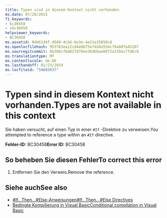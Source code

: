 ```yaml
---
title: Typen sind in diesem Kontext nicht vorhanden.
ms.date: 07/20/2015
f1_keywords:
- bc30458
- vbc30458
helpviewer_keywords:
- BC30458
ms.assetid: 04b61d4f-d560-4cb6-be3e-4e21e35050c8
ms.openlocfilehash: 953763ea12cd4e0b75ef4d4a554c79a80fa45207
ms.sourcegitcommit: 6b308cf6d627d78ee36dbbae8972a310ac7fd6c8
ms.translationtype: MT
ms.contentlocale: de-DE
ms.lasthandoff: 01/23/2019
ms.locfileid: "54603637"
---
```

# <a name="types-are-not-available-in-this-context"></a><span data-ttu-id="2db38-102">Typen sind in diesem Kontext nicht vorhanden.</span><span class="sxs-lookup"><span data-stu-id="2db38-102">Types are not available in this context</span></span>
<span data-ttu-id="2db38-103">Sie haben versucht, auf einen Typ in einer `#If` -Direktive zu verweisen.</span><span class="sxs-lookup"><span data-stu-id="2db38-103">You attempted to reference a type within an `#If` directive.</span></span>  
  
 <span data-ttu-id="2db38-104">**Fehler-ID:** BC30458</span><span class="sxs-lookup"><span data-stu-id="2db38-104">**Error ID:** BC30458</span></span>  
  
## <a name="to-correct-this-error"></a><span data-ttu-id="2db38-105">So beheben Sie diesen Fehler</span><span class="sxs-lookup"><span data-stu-id="2db38-105">To correct this error</span></span>  
  
1.  <span data-ttu-id="2db38-106">Entfernen Sie den Verweis.</span><span class="sxs-lookup"><span data-stu-id="2db38-106">Remove the reference.</span></span>  
  
## <a name="see-also"></a><span data-ttu-id="2db38-107">Siehe auch</span><span class="sxs-lookup"><span data-stu-id="2db38-107">See also</span></span>
- [<span data-ttu-id="2db38-108">#If...Then...#Else-Anweisungen</span><span class="sxs-lookup"><span data-stu-id="2db38-108">#If...Then...#Else Directives</span></span>](../../visual-basic/language-reference/directives/if-then-else-directives.md)
- [<span data-ttu-id="2db38-109">Bedingte Kompilierung in Visual Basic</span><span class="sxs-lookup"><span data-stu-id="2db38-109">Conditional compilation in Visual Basic</span></span>](~/docs/visual-basic/programming-guide/program-structure/conditional-compilation.md)
